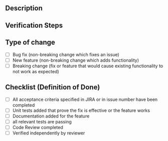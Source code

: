 ## Description
<!-- Please include a summary of the change. Please add any additional motivation and context as needed. Screenshots are also welcome -->

## Verification Steps
<!--
Add the steps required to check this change. Following an example.

1. Go to `XX >> YY >> SS`
2. Create a new item `N` with the info `X`
3. Try to edit this item 
4. Check if in the left menu the feature X is not so long present.
-->

## Type of change
<!-- Please delete options that are not relevant. -->
- [ ] Bug fix (non-breaking change which fixes an issue)
- [ ] New feature (non-breaking change which adds functionality)
- [ ] Breaking change (fix or feature that would cause existing functionality to not work as expected)

## Checklist (Definition of Done)
<!-- Please strikethrough options not relevant using two tildes ~~Text~~. Do not delete non relevant options -->
- [ ] All acceptance criteria specified in JIRA or in issue number have been completed
- [ ] Unit tests added that prove the fix is effective or the feature works 
- [ ] Documentation added for the feature
- [ ] all relevant tests are passing
- [ ] Code Review completed
- [ ] Verified independently by reviewer